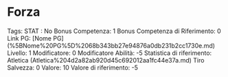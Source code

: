 # Forza

Tags: STAT
: No
Bonus Competenza: 1
Bonus Competenza di Riferimento: 0
Link PG: [Nome PG] (%5BNome%20PG%5D%2068b343bb27e94876a0db231b2cc1730e.md)
Livello: 1
Modificatore: 0
Modificatore  Abilità: -5
Statistica di riferimento: Atletica (Atletica%204d2a82ab920d45c692012aa1fc44e37a.md)
Tiro Salvezza: 0
Valore: 10
Valore di riferimento: -5